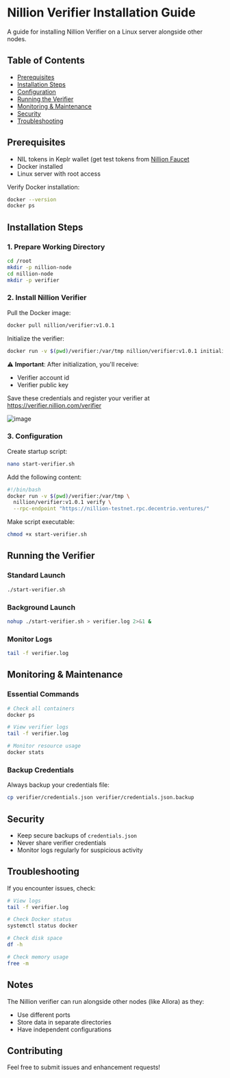 # Nillion Verifier Installation Guide
A guide for installing Nillion Verifier on a Linux server alongside other nodes.

## Table of Contents
- [Prerequisites](#prerequisites)
- [Installation Steps](#installation-steps)
- [Configuration](#configuration)
- [Running the Verifier](#running-the-verifier)
- [Monitoring & Maintenance](#monitoring--maintenance)
- [Security](#security)
- [Troubleshooting](#troubleshooting)

## Prerequisites
- NIL tokens in Keplr wallet (get test tokens from [Nillion Faucet](https://faucet.testnet.nillion.com/)
- Docker installed
- Linux server with root access

Verify Docker installation:
```bash
docker --version
docker ps
```

## Installation Steps

### 1. Prepare Working Directory
```bash
cd /root
mkdir -p nillion-node
cd nillion-node
mkdir -p verifier
```

### 2. Install Nillion Verifier

Pull the Docker image:
```bash
docker pull nillion/verifier:v1.0.1
```

Initialize the verifier:
```bash
docker run -v $(pwd)/verifier:/var/tmp nillion/verifier:v1.0.1 initialise
```

⚠️ **Important**: After initialization, you'll receive:
- Verifier account id
- Verifier public key

Save these credentials and register your verifier at https://verifier.nillion.com/verifier

![image](https://github.com/user-attachments/assets/2976ec15-ecfb-4023-b191-cbf85de2a8e3)

### 3. Configuration

Create startup script:
```bash
nano start-verifier.sh
```

Add the following content:
```bash
#!/bin/bash
docker run -v $(pwd)/verifier:/var/tmp \
  nillion/verifier:v1.0.1 verify \
  --rpc-endpoint "https://nillion-testnet.rpc.decentrio.ventures/"
```

Make script executable:
```bash
chmod +x start-verifier.sh
```

## Running the Verifier

### Standard Launch
```bash
./start-verifier.sh
```

### Background Launch
```bash
nohup ./start-verifier.sh > verifier.log 2>&1 &
```

### Monitor Logs
```bash
tail -f verifier.log
```

## Monitoring & Maintenance

### Essential Commands
```bash
# Check all containers
docker ps

# View verifier logs
tail -f verifier.log

# Monitor resource usage
docker stats
```

### Backup Credentials
Always backup your credentials file:
```bash
cp verifier/credentials.json verifier/credentials.json.backup
```

## Security
- Keep secure backups of `credentials.json`
- Never share verifier credentials
- Monitor logs regularly for suspicious activity

## Troubleshooting

If you encounter issues, check:

```bash
# View logs
tail -f verifier.log

# Check Docker status
systemctl status docker

# Check disk space
df -h

# Check memory usage
free -m
```

## Notes
The Nillion verifier can run alongside other nodes (like Allora) as they:
- Use different ports
- Store data in separate directories
- Have independent configurations

## Contributing
Feel free to submit issues and enhancement requests!
